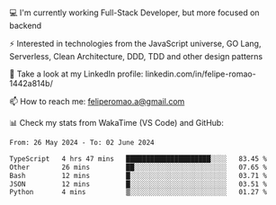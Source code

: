 💻 I'm currently working Full-Stack Developer, but more focused on backend

⚡ Interested in technologies from the JavaScript universe, GO Lang, Serverless, Clean Architecture, DDD, TDD and other design patterns

👥 Take a look at my LinkedIn profile: linkedin.com/in/felipe-romao-1442a814b/

📫 How to reach me: feliperomao.a@gmail.com

📊 Check my stats from WakaTime (VS Code) and GitHub:

<!--START_SECTION:waka-->

```txt
From: 26 May 2024 - To: 02 June 2024

TypeScript   4 hrs 47 mins   █████████████████████░░░░   83.45 %
Other        26 mins         ██░░░░░░░░░░░░░░░░░░░░░░░   07.65 %
Bash         12 mins         █░░░░░░░░░░░░░░░░░░░░░░░░   03.71 %
JSON         12 mins         █░░░░░░░░░░░░░░░░░░░░░░░░   03.51 %
Python       4 mins          ▒░░░░░░░░░░░░░░░░░░░░░░░░   01.27 %
```

<!--END_SECTION:waka-->
